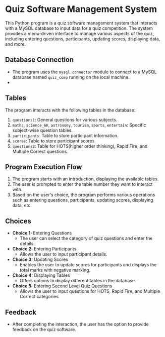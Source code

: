 # Quiz Software Management System

This Python program is a quiz software management system that interacts with a MySQL database to input data for a quiz competition. The system provides a menu-driven interface to manage various aspects of the quiz, including entering questions, participants, updating scores, displaying data, and more.

## Database Connection
- The program uses the `mysql.connector` module to connect to a MySQL database named `quiz_comp` running on the local machine.
- 
## Tables
The program interacts with the following tables in the database:
1. `questions1`: General questions for various subjects.
2. `maths`, `science_GK`, `astronomy`, `tourism`, `sports`, `entertain`: Specific subject-wise question tables.
3. `participants`: Table to store participant information.
4. `scores`: Table to store participant scores.
5. `questions2`: Table for HOTS(higher order thinking), Rapid Fire, and Multiple Correct questions.

## Program Execution Flow
1. The program starts with an introduction, displaying the available tables.
2. The user is prompted to enter the table number they want to interact with.
3. Based on the user's choice, the program performs various operations such as entering questions, participants, updating scores, displaying data, etc.

## Choices
- **Choice 1:** Entering Questions
  - The user can select the category of quiz questions and enter the details.
- **Choice 2:** Entering Participants
  - Allows the user to input participant details.
- **Choice 3:** Updating Scores
  - Enables the user to update scores for participants and displays the total marks with negative marking.
- **Choice 4:** Displaying Tables
  - Offers options to display different tables in the database.
- **Choice 5:** Entering Second Level Quiz Questions
  - Allows the user to input questions for HOTS, Rapid Fire, and Multiple Correct categories.

## Feedback
- After completing the interaction, the user has the option to provide feedback on the quiz software.
